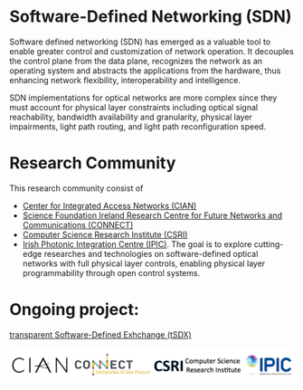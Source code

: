 # Software-Defined Networking (SDN)

Software defined networking (SDN) has emerged as a valuable tool to enable greater control and customization of network operation. It decouples the control plane from the data plane, recognizes the network as an operating system and abstracts the applications from the hardware, thus enhancing network flexibility, interoperability and intelligence.

SDN implementations for optical networks are more complex since they must account for physical layer constraints including optical signal reachability, bandwidth availability and granularity, physical layer impairments, light path routing, and light path reconfiguration speed. 

# Research Community

This research community consist of
- [Center for Integrated Access Networks (CIAN)](http://cian-erc.webhost.uits.arizona.edu/)
- [Science Foundation Ireland Research Centre for Future Networks and Communications (CONNECT)](https://connectcentre.ie/)
- [Computer Science Research Institute (CSRI)](https://cfwebprod.sandia.gov/cfdocs/CSRI/)
- [Irish Photonic Integration Centre (IPIC)](http://www.ipic.ie/). 
The goal is to explore cutting-edge researches and technologies on software-defined optical networks with full physical layer controls, enabling physical layer programmability through open control systems.

# Ongoing project:

[transparent Software-Defined Exhchange (tSDX)](https://ua-agile-cloud.github.io/tSDX/)

![](image/logo.png)
